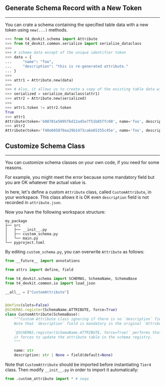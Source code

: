 ## Generate Schema Record with a New Token

---

You can crate a schema containing the specified table data with a new token using `new(...)` methods.

```python
>>> from t4_devkit.schema import Attribute
>>> from t4_devkit.common.serialize import serialize_dataclass
>>>
>>> # schema data except of the unique identifier token
>>> data = {
...     "name": "foo",
...     "description": "this is re-generated attribute."
... }
>>>
>>> attr1 = Attribute.new(data)
>>>
>>> # Also, it allows us to create a copy of the existing table data with a new token
>>> serialized = serialize_dataclass(attr1)
>>> attr2 = Attribute.new(serialized)
>>>
>>> attr1.token != attr2.token
True
>>> attr1
Attribute(token='b08701e5095fbd12a45e7f51b85ffc08', name='foo', description='this is re-generated attribute.')
>>> attr2
Attribute(token='f40e605870aa29b1473ca6e65255c45e', name='foo', description='this is re-generated attribute.')
```

## Customize Schema Class

---

You can customize schema classes on your own code, if you need for some reasons.

For example, you might meet the error because some mandatory field but you are OK whatever the actual value is.

In here, let's define a custom `Attribute` class, called `CustomAttribute`, in your workspace.
This class allows it is OK even `description` field is not recorded in `attribute.json`.

Now you have the following workspace structure:

```shell
my_package
├── src
│   ├── __init__.py
│   ├── custom_schema.py
│   └── main.py
└── pyproject.toml
```

By editing `custom_schema.py`, you can overwrite `Attribute` as follows:

```python title="custom_schema.py"
from __future__ import annotations

from attrs import define, field

from t4_devkit.schema import SCHEMAS, SchemaName, SchemaBase
from t4_devkit.common.io import load_json

__all__ = ["CustomAttribute"]


@define(slots=False)
@SCHEMAS.register(SchemaName.ATTRIBUTE, force=True)
class CustomAttribute(SchemaBase):
    """Custom Attribute class ignoring if there is no `description` field.
    Note that `description` field is mandatory in the original `Attribute` class.

    `@SCHEMAS.register(SchemaName.ATTRIBUTE, force=True)` performs that
    it forces to update the attribute table in the schema registry.
    """

    name: str
    description: str | None = field(default=None)
```

Note that `CustomAttribute` should be imported before instantiating `Tier4` class.
Then modify `__init__.py` in order to import it automatically:

```python title="__init__.py"
from .custom_attribute import * # noqa
```
